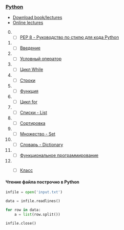 ### [Python](http://wiki.cs.hse.ru/Основы_и_методология_программирования_на_ПМИ_2018/2019_(основной_поток,_1_модуль))

* [Download book/lectures](https://disk.yandex.ru/i/BkcKilJkumcPV)
* [Online lectures](https://www.coursera.org/learn/python-osnovy-programmirovaniya/home/welcome)

0. - [ ] [PEP 8 - Руководство по стилю для кода Python](https://github.com/doroteo7/HSE-Python-1/blob/master/notes/0.md)
1. - [ ] [Введение](https://github.com/doroteo7/HSE-Python-1/blob/master/notes/1.md)
2. - [ ] [Условный оператор](https://github.com/doroteo7/HSE-Python-1/blob/master/notes/2.md)
3. - [ ] [Цикл While](https://github.com/doroteo7/HSE-Python-1/blob/master/notes/3.md)
4. - [ ] [Строки](https://github.com/doroteo7/HSE-Python-1/blob/master/notes/4.md)
5. - [ ] [Функция](https://github.com/doroteo7/HSE-Python-1/blob/master/notes/5.md)
6. - [ ] [Цикл for](https://github.com/doroteo7/HSE-Python-1/blob/master/notes/6.md)
7. - [ ] [Списки - List](https://github.com/doroteo7/HSE-Python-1/blob/master/notes/7.md)
8. - [ ] [Сортировка](https://github.com/doroteo7/HSE-Python-1/blob/master/notes/8.md)
9. - [ ] [Множество - Set](https://github.com/doroteo7/HSE-Python-1/blob/master/notes/9.md)
10. - [ ] [Словарь - Dictionary](https://github.com/doroteo7/HSE-Python-1/blob/master/notes/10.md)
11. - [ ] [Функциональное программирование](https://github.com/doroteo7/HSE-Python-1/blob/master/notes/11.md)
12. - [ ] [Класс](https://github.com/doroteo7/HSE-Python-1/blob/master/notes/12.md)

 


#### Чтение файла построчно в Python

```python
infile = open('input.txt')

data = infile.readlines()

for row in data:
    a = list(row.split())

infile.close()
```

